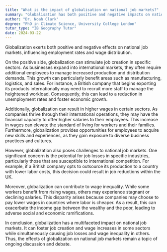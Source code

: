 ```yaml
---
title: "What is the impact of globalisation on national job markets?"
summary: "Globalisation has both positive and negative impacts on national job markets, affecting employment rates and wage distribution."
author: "Dr. Noah Clark"
degree: "PhD in Climate Science, University College London"
tutor_type: "IB Geography Tutor"
date: 2024-03-22
---
```


Globalization exerts both positive and negative effects on national job markets, influencing employment rates and wage distribution.

On the positive side, globalization can stimulate job creation in specific sectors. As businesses expand into international markets, they often require additional employees to manage increased production and distribution demands. This growth can particularly benefit areas such as manufacturing, logistics, and sales. For instance, a British company that begins exporting its products internationally may need to recruit more staff to manage the heightened workload. Consequently, this can lead to a reduction in unemployment rates and foster economic growth.

Additionally, globalization can result in higher wages in certain sectors. As companies thrive through their international operations, they may have the financial capacity to offer higher salaries to their employees. This increase in wages can elevate the standard of living for workers and their families. Furthermore, globalization provides opportunities for employees to acquire new skills and experiences, as they gain exposure to diverse business practices and cultures.

However, globalization also poses challenges to national job markets. One significant concern is the potential for job losses in specific industries, particularly those that are susceptible to international competition. For example, if a British company opts to outsource its production to a country with lower labor costs, this decision could result in job reductions within the UK.

Moreover, globalization can contribute to wage inequality. While some workers benefit from rising wages, others may experience stagnant or declining salaries. This disparity arises because companies may choose to pay lower wages in countries where labor is cheaper. As a result, this can exacerbate the income gap between the wealthy and the poor, leading to adverse social and economic ramifications.

In conclusion, globalization has a multifaceted impact on national job markets. It can foster job creation and wage increases in some sectors while simultaneously causing job losses and wage inequality in others. Thus, the effects of globalization on national job markets remain a topic of ongoing discussion and debate.
    